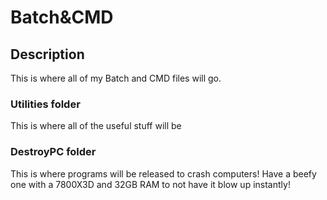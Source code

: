 # Batch&CMD

## Description

This is where all of my Batch and CMD files will go. 

### Utilities folder

This is where all of the useful stuff will be

### DestroyPC folder

This is where programs will be released to crash computers! Have a beefy one with a 7800X3D and 32GB RAM to not have it blow up instantly!
